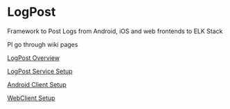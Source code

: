 # LogPost
Framework to Post Logs from Android, iOS and web frontends to ELK Stack

Pl go through wiki pages

[LogPost Overview](https://github.com/dhapola/LogPost/wiki/LogPost-Overview)

[LogPost Service Setup](https://github.com/dhapola/LogPost/wiki/LogPost-Service-Setup)

[Android Client Setup](https://github.com/dhapola/LogPost/wiki/Android-Client-Setup)

[WebClient Setup](https://github.com/dhapola/LogPost/wiki/WebClient-Setup)
